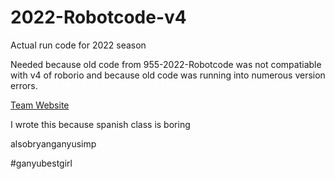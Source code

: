 # 2022-Robotcode-v4
Actual run code for 2022 season

Needed because old code from 955-2022-Robotcode was not compatiable with v4 of roborio and because old code was running into numerous version errors.


[Team Website](https://cv955.com)


I wrote this because spanish class is boring





alsobryanganyusimp

#ganyubestgirl
